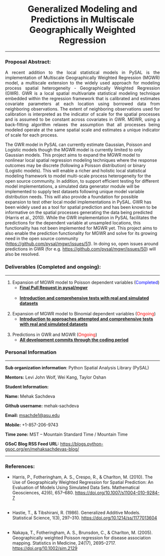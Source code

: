 # <center> Generalized Modeling and Predictions in Multiscale Geographically Weighted Regression <center>

***

### Proposal Abstract:

<p align="justify"> A recent addition to the local statistical models in PySAL is the implementation of Multiscale Geographically Weighted Regression (MGWR) model, a multiscale extension to the widely used approach for modeling process spatial heterogeneity - Geographically Weighted Regression (GWR). GWR is a local spatial multivariate statistical modeling technique embedded within the regression framework that is calibrated and estimates covariate parameters at each location using borrowed data from neighboring observations. The extent of neighboring observations used for calibration is interpreted as the indicator of scale for the spatial processes and is assumed to be constant across covariates in GWR. MGWR, using a back-fitting algorithm relaxes the assumption that all processes being modeled operate at the same spatial scale and estimates a unique indicator of scale for each process.<br>
    
The GWR model in PySAL can currently estimate Gaussian, Poisson and Logistic models though the MGWR model is currently limited to only Gaussian models. This project aims to expand the MGWR model to nonlinear local spatial regression modeling techniques where the response outcomes may be discrete (following a Poisson distribution) or binary (Logistic models). This will enable a richer and holistic local statistical modeling framework to model multi-scale process heterogeneity for the open source community. In addition, to support efficient testing for different model implementations, a simulated data generator module will be implemented to supply test datasets following unique model variable distribution needs. This will also provide a foundation for possible expansion to test other local model implementations in PySAL. GWR has been widely used as a tool for spatial prediction and has been known to be informative on the spatial processes generating the data being predicted (Harris et al., 2010). While the GWR implementation in PySAL facilitates the predictions for the dependent variable at unsampled locations, this functionality has not been implemented for MGWR yet. This project aims to also enable the prediction functionality for MGWR and solve for its growing need in the open source community (https://github.com/pysal/mgwr/issues/51). In doing so, open issues around predictions in GWR (for e.g. https://github.com/pysal/mgwr/issues/50) will also be resolved. </p>


### Deliverables (Completed and ongoing):

***

1. Expansion of MGWR model to Poisson dependent variables  (<font color=blue>Completed</font>)<br>
    - **[Final Pull Request in pysal/mgwr](https://github.com/pysal/mgwr/pull/72)** <br><br> 
    - **[Introduction and comprehensive tests with real and simulated datasets](http://mehak-sachdeva.github.io/MGWR_book/Html/Poisson_main)**<br><br>
2. Expansion of MGWR model to Binomial dependent variables  (<font color=red>Ongoing</font>)<br>
    - **[Introduction to approaches attempted and comprehensive tests with real and simulated datasets](http://mehak-sachdeva.github.io/MGWR_book/Html/Binomial_MGWR)**<br><br>
3. Predictions in GWR and MGWR  (<font color=red>Ongoing</font>)<br>
    - **[All development commits through the coding period](https://github.com/pysal/mgwr/commits/gsoc19)**

### Personal Information

***

**Sub organization information**: Python Spatial Analysis Library (PySAL)<br>


**Mentors:** Levi John Wolf, Wei Kang, Taylor Oshan


**Student Information:**

**Name:** Mehak Sachdeva

**Github username:** mehak-sachdeva

**Email:** msachde1@asu.edu

**Mobile:** +1-857-206-9743

**Time zone:** MST – Mountain Standard Time / Mountain Time

**GSoC Blog RSS Feed URL:** https://blogs.python-gsoc.org/en/mehaksachdevas-blog/

***

### References:

- Harris, P., Fotheringham, A. S., Crespo, R., & Charlton, M. (2010). The Use of Geographically Weighted Regression for Spatial Prediction: An Evaluation of Models Using Simulated Data Sets. Mathematical Geosciences, 42(6), 657–680. https://doi.org/10.1007/s11004-010-9284-7 <br><br>

- Hastie, T., & Tibshirani, R. (1986). Generalized Additive Models. Statistical Science, 1(3), 297–310. https://doi.org/10.1214/ss/1177013604<br><br>

- Nakaya, T., Fotheringham, A. S., Brunsdon, C., & Charlton, M. (2005). Geographically weighted Poisson regression for disease association mapping. Statistics in Medicine, 24(17), 2695–2717. https://doi.org/10.1002/sim.2129
